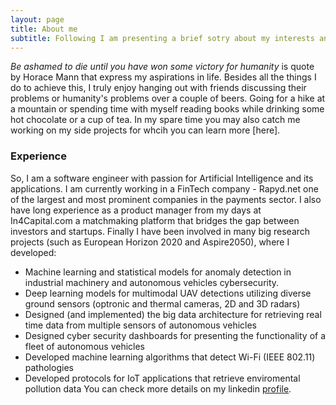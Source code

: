 ```yaml
---
layout: page
title: About me
subtitle: Following I am presenting a brief sotry about my interests and professional experience
---
```


*Be ashamed to die until you have won some victory for humanity* is  quote by Horace Mann that express my aspirations in life. Besides all the things I do to achieve this, I truly enjoy hanging out with friends discussing their problems or humanity's problems over a couple of beers. Going for a hike at a mountain or spending time with myself reading books while drinking some hot chocolate or a cup of tea. In my spare time you may also catch me working on my side projects for whcih you can learn more [here]. 

### Experience
So, I am a software engineer with passion for Artificial Intelligence and its applications. I am currently working in a FinTech company - Rapyd.net one of the largest and most prominent companies in the payments sector. I also have long experience as a product manager from my days at In4Capital.com a matchmaking platform that bridges the gap between investors and startups. Finally I have been involved in many big research projects (such as European Horizon 2020 and Aspire2050), where I developed:

- Machine learning and statistical models for anomaly detection in industrial machinery and autonomous vehicles cybersecurity.
- Deep learning models for multimodal UAV detections utilizing diverse ground sensors (optronic and thermal cameras, 2D and 3D radars)
- Designed (and implemented) the big data architecture for retrieving real time data from multiple sensors of autonomous vehicles
- Designed cyber security dashboards for presenting the functionality of a fleet of autonomous vehicles
- Developed machine learning algorithms that detect Wi-Fi (IEEE 802.11) pathologies
- Developed protocols for IoT applications that retrieve enviromental pollution data
You can check more details on my linkedin [profile](https://www.linkedin.com/in/nikossakellariou/).

